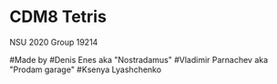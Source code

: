 CDM8 Tetris
==============
NSU 2020
Group 19214

#Made by
#Denis Enes aka "Nostradamus"
#Vladimir Parnachev aka "Prodam garage"
#Ksenya Lyashchenko
